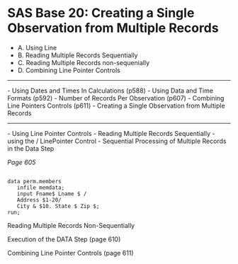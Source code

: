 SAS Base 20: Creating a Single Observation from Multiple Records
===============================================================
- A. Using Line
- B. Reading Multiple Records Sequentially
- C. Reading Multiple Records non-sequenially
- D. Combining Line Pointer Controls
<hr>
- Using Dates and Times In Calculations (p588)
- Using Data and Time Formats (p592)
- Number of Records Per Observation (p607)
- Combining Line Pointers Controls (p611)
- Creating a Single Observation from Multiple Records

<hr>
- Using Line Pointer Controls
- Reading Multiple Records Sequentially
 - using the / LinePointer Control
- Sequential Processing of Multiple Records in the Data Step

*Page 605* 
<pre><code>
data perm.members
   infile memdata;
   input Fname$ Lname $ /
   Address $1-20/
   City & $10. State $ Zip $;
run;
</code></pre>

Reading Multiple Records Non-Sequentially

Execution of the DATA Step (page 610)

Combining Line Pointer Controls (page 611)
